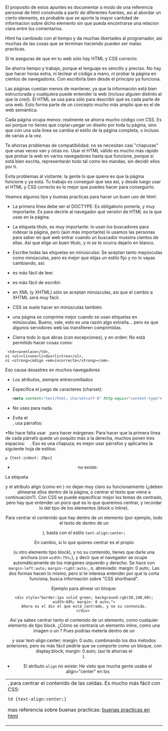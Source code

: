 El proposito de estos apuntes es documentar a modo de una referencia personal de html construida a partir de diferentes fuentes,
asi al abordar un cierto elemento, es probable que se aporte la mayor cantidad de informacion sobre dicho elemento sin que pueda encontrarse una relacion clara entre los comentarios.  


Html ha cambiado con el tiempo y da muchas libertades al programador, asi muchas de las cosas que se terminan haciendo pueden ser malas practicas.

Si te aseguras de que en tu web sólo hay HTML y CSS correcto:

   Se ahorra tiempo y trabajo, porque el lenguaje es sencillo y preciso. No hay que hacer horas extra, ni teclear el código a mano, ni probar la página en cientos de navegadores. Con escribirla bien desde el principio ya funciona.
   
   Las páginas cuestan menos de mantener, ya que la información está bien estructurada y cualquiera puede entender la web (incluso alguien distinto al que la creó). El HTML se usa para sólo para describir qué es cada parte de una web. Esto forma parte de un concepto mucho más amplio que es el de web semántica.
   
   Cada página ocupa menos: realmente se ahorra mucho código con CSS. Es así porque no tienes que copiar+pegar un diseño por toda tu página, sino que con una sola línea se cambia el estilo de la página completa, o incluso de varias a la vez.
   
   Te ahorras problemas de compatibilidad: no se necesitan casi "chapuzas" que unas veces van y otras no. Usar el HTML válido es mucho más rápido que probar la web en varios navegadores hasta que funcione, porque si está bien escrita, representarán todo tal como les mandas, sin decidir ellos por ti.
   
   Evita problemas al visitante: la gente lo que quiere es que la página funcione y ya está. Tu trabajo es conseguir que sea así, y desde luego usar el HTML y CSS correcto es lo mejor que puedes hacer para conseguirlo.

Veamos algunos tips y buenas practicas para hacer un buen uso de html:

* La primera línea debe ser el DOCTYPE: Es obligatorio ponerla, y muy importante. Es para decirle al navegador qué versión de HTML es la que usas en la página.

* La etiqueta título, es muy importante: lo usan los buscadores para indexar la página, pero (aún más importante) lo usamos las personas para saber en qué web entrar cuando un buscador muestra cientos de ellas. Así que elige un buen título, y ni se te ocurra dejarlo en blanco.

* Escribe todas las etiquetas en minúsculas: Se aceptan tanto mayúsculas como minúsculas, pero es mejor que elijas un estilo fijo y no lo vayas cambiando, asi:

 * es más fácil de leer.
 * es más fácil de escribir.
 * en XML (y XHTML) sólo se aceptan minúsculas, así que el cambio a XHTML será muy fácil.
 * CSS se suele hacer en minúsculas también.
 * una página se comprime mejor cuando se usan etiquetas en minúsculas. Bueno, vale, esto es una razón algo extraña... pero es que algunos servidores web las transfieren comprimidas.


* Cierra todo lo que abras (con excepciones), y en orden: No está permitido hacer cosas como:
```
 <td><a>enlace</td>, 
ni <ul><li>uno<li>dos<li>tres</ul>, 
ni <strong>código <em>incorrecto</strong></em>. 
```

Eso causa desastres en muchos navegadores

* Los atributos, siempre entrecomillados

* Especifica el juego de caracteres (charset):
```html
   <meta content="text/html; charset=utf-8" http-equiv="content-type">
```

* No uses <font> para nada.

* Evita el <br>, usa párrafos: <p>

*No hace falta usar &nbsp; para hacer márgenes: Para hacer que la primera línea de cada párrafo quede un poquito más a la derecha, muchos ponen tres espacios: &nbsp;&nbsp;&nbsp;. Eso es una chapuza; es mejor usar párrafos y aplicarles la siguiente hoja de estilos:
```
p {text-indent: 20px} 
```

* <center> no existe:
La etiqueta <center> y el atributo align (como en <table align="center">) no dejan muy claro su funcionamiento (¿deben alinearse ellos dentro de la página, o centrar el texto que viene a continuación?). Con CSS se puede especificar mejor los temas de centrado, pero hay que entender un poco qué es lo que queremos centrar, y recordar lo del tipo de los elementos (block o inline).

Para centrar el contenido que hay dentro de un elemento (por ejemplo, todo el texto de dentro de un <div>), basta con el estilo `text-align:center;` 

En cambio, si lo que quieres centrar es el propio <div> (u otro elemento tipo block), y no su contenido, tienes que darle una anchura (con `width:75%;`), y decir que el navegador se ocupe automáticamente de los márgenes izquierdo y derecho. Se hace con `margin-left:auto;` `margin-right:auto;`, o, abreviado: margin: 0 auto;. Las dos formas hacen lo mismo, pero si te interesa entender por qué la corta funciona, busca información sobre "CSS shorthand".

Ejemplo para alinear un bloque:
```
<div style="border:1px solid green; background:rgb(50,240,60); width:60%; margin: 0 auto;">
Ahora es el div el que está centrado, y no su contenido.
</div> 
```

Así ya sabes centrar tanto el contenido de un elemento, como cualquier elemento de tipo block. ¿Cómo se centraría un elemento inline, como una imagen o un <span>? Pues podrías meterla dentro de un <div> y usar text-align:center; margin: 0 auto; combinando los dos métodos anteriores, pero es más fácil pedirle que se comporte como un bloque, con display:block; margin: 0 auto; (así te ahorras el <div>).



* El atributo `align` no existe:
He visto que mucha gente usaba el align="center" en los <td>, para centrar el contenido de las celdas. Es mucho más fácil con CSS:
```
td {text-align:center;}
```

mas referencia sobre buenas practicas:
[buenas practicas en html](https://www.danielclemente.com/html/junto.html)